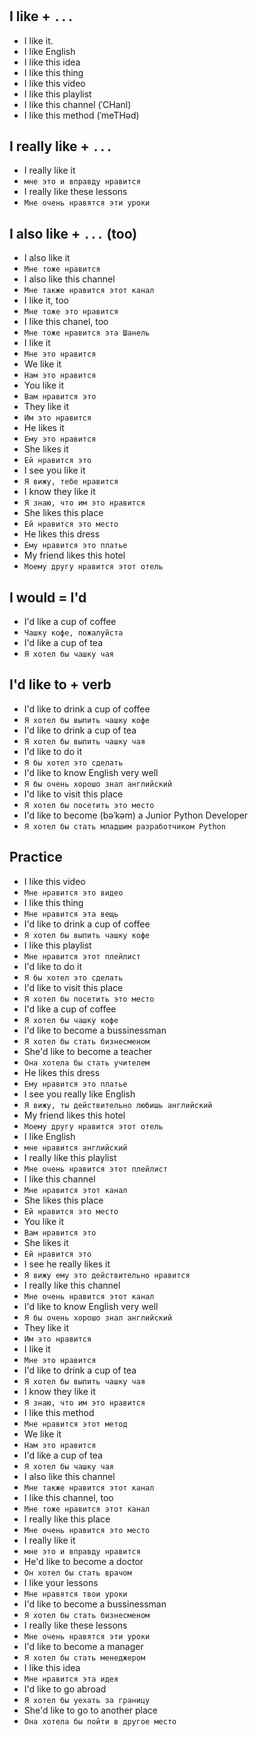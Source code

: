 #

## I like + `...`

* I like it.
* I like English
* I like this idea
* I like this thing
* I like this video
* I like this playlist
* I like this channel (ˈCHanl)
* I like this method (ˈmeTHəd)

## I really like + `...`

* I really like it
* `мне это и вправду нравится`
* I really like these lessons
* `Мне очень нравятся эти уроки`

## I also like + `...` (too)

* I also like it
* `Мне тоже нравится`
* I also like this channel
* `Мне также нравится этот канал`
* I like it, too
* `Мне тоже это нравится`
* I like this chanel, too
* `Мне тоже нравится эта Шанель`
* I like it
* `Мне это нравится`
* We like it
* `Нам это нравится`
* You like it
* `Вам нравится это`
* They like it
* `Им это нравится`
* He likes it
* `Ему это нравится`
* She likes it
* `Ей нравится это`
* I see you like it
* `Я вижу, тебе нравится`
* I know they like it
* `Я знаю, что им это нравится`
* She likes this place
* `Ей нравится это место`
* He likes this dress
* `Ему нравится это платье`
* My friend likes this hotel
* `Моему другу нравится этот отель`

## I would = I'd

* I'd like a cup of coffee
* `Чашку кофе, пожалуйста`
* I'd like a cup of tea
* `Я хотел бы чашку чая`

## I'd like to + verb

* I'd like to drink a cup of coffee
* `Я хотел бы выпить чашку кофе`
* I'd like to drink a cup of tea
* `Я хотел бы выпить чашку чая`
* I'd like to do it
* `Я бы хотел это сделать`
* I'd like to know English very well
* `Я бы очень хорошо знал английский`
* I'd like to visit this place
* `Я хотел бы посетить это место`
* I'd like to become (bəˈkəm) a Junior Python Developer
* `Я хотел бы стать младшим разработчиком Python`

## Practice

* I like this video
* `Мне нравится это видео`
* I like this thing
* `Мне нравится эта вещь`
* I'd like to drink a cup of coffee
* `Я хотел бы выпить чашку кофе`
* I like this playlist
* `Мне нравится этот плейлист`
* I'd like to do it
* `Я бы хотел это сделать`
* I'd like to visit this place
* `Я хотел бы посетить это место`
* I'd like a cup of coffee
* `Я хотел бы чашку кофе`
* I'd like to become a bussinessman
* `Я хотел бы стать бизнесменом`
* She'd like to become a teacher
* `Она хотела бы стать учителем`
* He likes this dress
* `Ему нравится это платье`
* I see you really like English
* `Я вижу, ты действительно любишь английский`
* My friend likes this hotel
* `Моему другу нравится этот отель`
* I like English
* `мне нравится английский`
* I really like this playlist
* `Мне очень нравится этот плейлист`
* I like this channel
* `Мне нравится этот канал`
* She likes this place
* `Ей нравится это место`
* You like it
* `Вам нравится это`
* She likes it
* `Ей нравится это`
* I see he really likes it
* `Я вижу ему это действительно нравится`
* I really like this channel
* `Мне очень нравится этот канал`
* I'd like to know English very well
* `Я бы очень хорошо знал английский`
* They like it
* `Им это нравится`
* I like it
* `Мне это нравится`
* I'd like to drink a cup of tea
* `Я хотел бы выпить чашку чая`
* I know they like it
* `Я знаю, что им это нравится`
* I like this method
* `Мне нравится этот метод`
* We like it
* `Нам это нравится`
* I'd like a cup of tea
* `Я хотел бы чашку чая`
* I also like this channel
* `Мне также нравится этот канал`
* I like this channel, too
* `Мне тоже нравится этот канал`
* I really like this place
* `Мне очень нравится это место`
* I really like it
* `мне это и вправду нравится`
* He'd like to become a doctor
* `Он хотел бы стать врачом`
* I like your lessons
* `Мне нравятся твои уроки`
* I'd like to become a bussinessman
* `Я хотел бы стать бизнесменом`
* I really like these lessons
* `Мне очень нравятся эти уроки`
* I'd like to become a manager
* `Я хотел бы стать менеджером`
* I like this idea
* `Мне нравится эта идея`
* I'd like to go abroad
* `Я хотел бы уехать за границу`
* She'd like to go to another place
* `Она хотела бы пойти в другое место`
